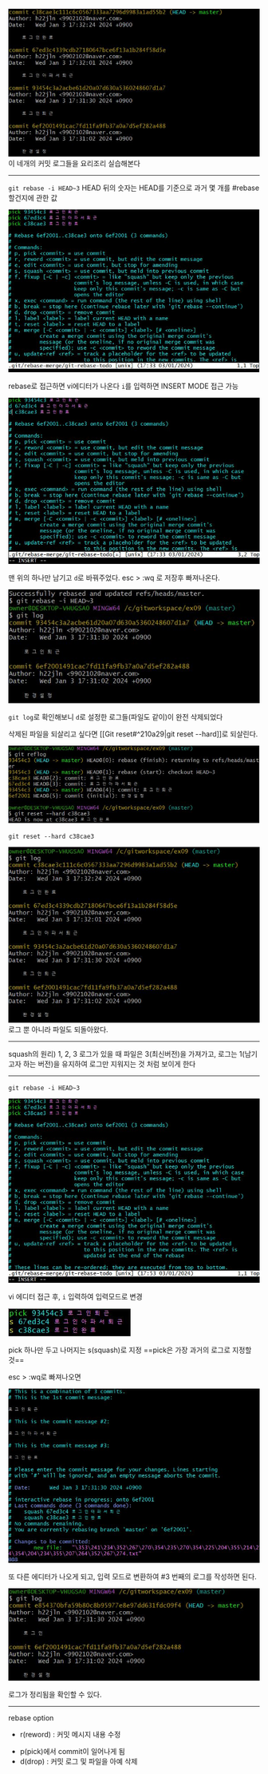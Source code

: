 ![커밋 로그 이미지](image/13.jpg)
이 네개의 커밋 로그들을 요리조리 실습해본다

***

``git rebase -i HEAD~3``
HEAD 뒤의 숫자는 HEAD를 기준으로 과거 몇 개를 #rebase 할건지에 관한 값


![rebase vi 에디터](image/14.jpg)

rebase로 접근하면 vi에디터가 나온다
``i``를 입력하면 INSERT MODE 접근 가능


![rebase vi 에디터](image/15.jpg)

맨 위의 하나만 남기고 ``d``로 바꿔주었다.
esc > :wq 로 저장후 빠져나온다.



![Alt text](image/16.jpg)

``git log``로 확인해보니 ``d``로 설정한 로그들(파일도 같이)이 완전 삭제되었다



삭제된 파일을 되살리고 싶다면
[[Git reset#^210a29|git reset --hard]]로 되살린다.

![Alt text](image/17.jpg)

``git reset --hard c38cae3``

![Alt text](image/18.jpg)
로그 뿐 아니라 파일도 되돌아왔다.


***

squash의 원리)
1, 2, 3 로그가 있을 때 파일은 3(최신버전)을 가져가고, 로그는 1(남기고자 하는 버전)을 유지하여 로그만 지워지는 것 처럼 보이게 한다

***


``git rebase -i HEAD~3``


![Alt text](image/19.jpg)

vi 에디터 접근 후, ``i`` 입력하여 입력모드로 변경

![Alt text](image/20.jpg)

pick 하나만 두고 나머지는 s(squash)로 지정
==pick은 가장 과거의 로그로 지정할 것==


esc > :wq로 빠져나오면

![Alt text](image/21.jpg)

또 다른 에디터가 나오게 되고,
입력 모드로 변환하여 #3 번째의 로그를 작성하면 된다.

![Alt text](image/22.jpg)

로그가 정리됨을 확인할 수 있다.

***

rebase option
- r(reword) : 커밋 메시지 내용 수정
* p(pick)에서 commit이 일어나게 됨
* d(drop) : 커밋 로그 및 파일을 아예 삭제

